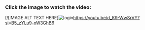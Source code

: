 ### Click the image to watch the video:


[![IMAGE ALT TEXT HERE]![login](https://github.com/JohnVel27/androidstudiologin/assets/124770839/401e452a-ed27-40cb-99fb-e5a62776c7d6)https://youtu.be/d_K9-WwSrVY?si=B5_zYLu9-oW3GhB6

